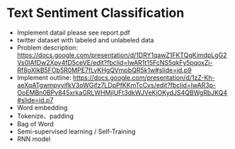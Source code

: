 # Text Sentiment Classification

* Implement datail please see report.pdf
* twitter dataset with labeled and unlabeled data
* Problem description: https://docs.google.com/presentation/d/1DRY1qawZ1FKTQgKimdpLgG2Vs0IAfDw2Xpv4fD5ceVE/edit?fbclid=IwAR1t15FcNS5qkFy5pqoxZj-Rf8oXIkB5FOb5R0MPE7fLyKHgQVmpbQR5k1w#slide=id.p9
* Implement outline: https://docs.google.com/presentation/d/1zZ-Kh-aeXqATgwmpyyifkV3oWGifz7LDpPfKKmTcCvs/edit?fbclid=IwAR3p-OoEMBn0BPv845xrkaGRLWHMjlUFt3dkWJVeKjOKydJS4QBWgRbJKQ4#slide=id.p7
* Word embedding
* Tokenize、padding
* Bag of Word
* Semi-supervised learning / Self-Training
* RNN model
